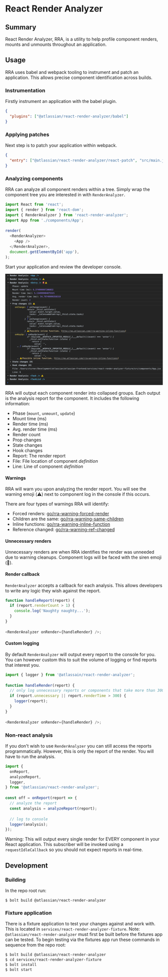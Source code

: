 # React Render Analyzer

## Summary

React Render Analyzer, RRA, is a utility to help profile component renders, mounts
and unmounts throughout an application.

## Usage

RRA uses babel and webpack tooling to instrument and patch an application. This allows
precise component identification across builds.

### Instrumentation

Firstly instrument an application with the babel plugin.

```json
{
  "plugins": ["@atlassian/react-render-analyzer/babel"]
}
```

### Applying patches

Next step is to patch your application within webpack.

```json
{
  "entry": ["@atlassian/react-render-analyzer/react-patch", "src/main.js"]
}
```

### Analyzing components

RRA can analyze all component renders within a tree. Simply wrap the component
tree you are interested in with `RenderAnalyzer`.

```js
import React from 'react';
import { render } from 'react-dom';
import { RenderAnalyzer } from 'react-render-analyzer';
import App from './components/App';

render(
  <RenderAnalyzer>
    <App />
  </RenderAnalyzer>,
  document.getElementById('app'),
);
```

Start your application and review the developer console.

![Console Screenshot](./support/console-screenshot.jpg)

RRA will output each component render into collapsed groups. Each output is the
analysis report for the component. It includes the following information:

- Phase (`mount`, `unmount`, `update`)
- Mount time (ms)
- Render time (ms)
- Avg. render time (ms)
- Render count
- Prop changes
- State changes
- Hook changes
- Report: The render report
- File: File location of component _definition_
- Line: Line of component _definition_

#### Warnings

RRA will warn you upon analyzing the render report. You will see the warning emoji (⚠️)
next to component log in the console if this occurs.

There are four types of warnings RRA will identify:

- Forced renders: [go/rra-warning-forced-render](http://go.atlassian.com/rra-warning-forced-render)
- Children are the same: [go/rra-warning-same-children](http://go.atlassian.com/rra-warning-same-children)
- Inline functions: [go/rra-warning-inline-function](http://go.atlassian.com/rra-warning-inline-functions)
- Reference changed: [go/rra-warning-ref-changed](http://go.atlassian.com/rra-warning-ref-changed)

#### Unnecessary renders

Unnecessary renders are when RRA identifies the render was unneeded due to warning cleanups.
Component logs will be faced with the siren emoji (🚨).

#### Render callback

`RenderAnalyzer` accepts a callback for each analysis. This allows developers to write any logic they wish
against the report.

```js
function handleReport(report) {
  if (report.renderCount > 1) {
    console.log('Naughty naughty...');
  }
}

<RenderAnalyzer onRender={handleRender} />;
```

#### Custom logging

By default `RenderAnalyzer` will output every report to the console for you. You can however custom this to suit
the volume of logging or find reports that interest you.

```js
import { logger } from '@atlassain/react-render-analyzer';

function handleRender(report) {
  // only log unnecessary reports or components that take more than 300ms
  if (report.unnecessary || report.renderTime > 300) {
    logger(report);
  }
}

<RenderAnalyzer onRender={handleRender} />;
```

### Non-react analysis

If you don't wish to use `RenderAnalyzer` you can still access the reports programmatically. However, this is only
the report of the render. You will have to run the analysis.

```js
import {
  onReport,
  analyzeReport,
  logger,
} from '@atlassian/react-render-analyzer';

const off = onReport(report => {
  // analyze the report
  const analysis = analyzeReport(report);

  // log to console
  logger(analysis);
});
```

Warning: This will output every single render for EVERY component in your React application. This subscriber will be
invoked using a `requestIdleCallback` so you should not expect reports in real-time.

## Development

### Building

In the repo root run:

```
$ bolt build @atlassian/react-render-analyzer
```

### Fixture application

There is a fixture application to test your changes against and work with. This is located in `services/react-render-analyzer-fixture`. Note: `@atlassian/react-render-analyzer` must first be built before the fixtures app can be tested. To begin testing via the fixtures app run these commands in sequence from the repo root:

```
$ bolt build @atlassian/react-render-analyzer
$ cd services/react-render-analyzer-fixture
$ bolt install
$ bolt start
```
